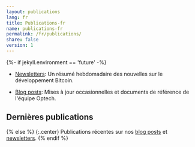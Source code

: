 ```yaml
---
layout: publications
lang: fr
title: Publications-fr
name: publications-fr
permalink: /fr/publications/
share: false
version: 1
---
```

{%- if jekyll.environment == 'future' -%}
- [Newsletters][]: Un résumé hebdomadaire des nouvelles sur le développement Bitcoin.

- [Blog posts][]: Mises à jour occasionnelles et documents de référence de l'équipe Optech.

## Dernières publications

{% else %}
{:.center}
Publications récentes sur nos [blog posts][] et [newsletters][].
{% endif %}

[blog posts]: /fr/blog/
[newsletters]: /fr/newsletters/
